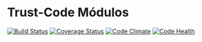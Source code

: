 # Trust-Code Módulos

[![Build Status](https://travis-ci.org/Trust-Code/trust-addons.svg)](https://travis-ci.org/Trust-Code/trust-addons)
[![Coverage Status](https://coveralls.io/repos/Trust-Code/trust-addons/badge.svg?branch=8.0)](https://coveralls.io/r/Trust-Code/trust-addons?branch=8.0)
[![Code Climate](https://codeclimate.com/github/Trust-Code/trust-addons/badges/gpa.svg)](https://codeclimate.com/github/Trust-Code/trust-addons)
[![Code Health](https://landscape.io/github/Trust-Code/trust-addons/8.0/landscape.svg?style=flat)](https://landscape.io/github/Trust-Code/trust-addons/8.0)
